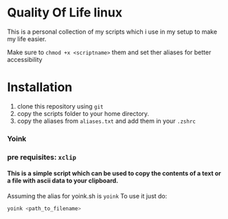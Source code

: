 # Quality Of Life linux

This is a personal collection of my scripts which i use in my setup to make my life easier.

Make sure to ``chmod +x <scriptname>`` them and set ther aliases for better accessibility

# Installation
1. clone this repository using ``git``
2. copy the scripts folder to your home directory.
3. copy the aliases from ``aliases.txt`` and add them in your ``.zshrc``

### Yoink 
### pre requisites: ``xclip``
#### This is a simple script which can be used to copy the contents of a text or a file with ascii data to your clipboard.

Assuming the alias for yoink.sh is ``yoink``
To use it just do:
```bash
yoink <path_to_filename>

```
